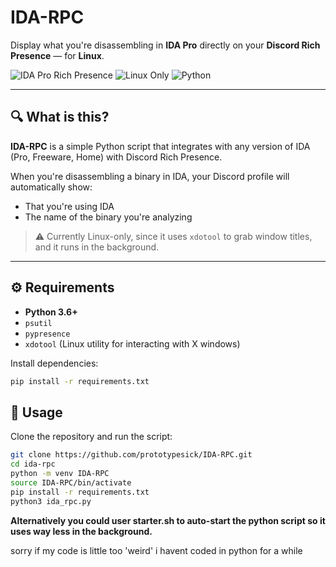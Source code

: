 # IDA-RPC

Display what you're disassembling in **IDA Pro** directly on your **Discord Rich Presence** — for **Linux**.

![IDA Pro Rich Presence](https://img.shields.io/badge/discord-rich--presence-blueviolet?logo=discord&style=flat-square)
![Linux Only](https://img.shields.io/badge/platform-linux-lightgrey?logo=linux&style=flat-square)
![Python](https://img.shields.io/badge/python-3.6%2B-blue?logo=python&style=flat-square)

---

## 🔍 What is this?

**IDA-RPC** is a simple Python script that integrates with any version of IDA (Pro, Freeware, Home) with Discord Rich Presence.

When you're disassembling a binary in IDA, your Discord profile will automatically show:
- That you're using IDA
- The name of the binary you're analyzing

> ⚠️ Currently Linux-only, since it uses `xdotool` to grab window titles, and it runs in the background.

---

## ⚙️ Requirements

- **Python 3.6+**
- `psutil`
- `pypresence`
- `xdotool` (Linux utility for interacting with X windows)

Install dependencies:
```bash
pip install -r requirements.txt
```

## 🚀 Usage

Clone the repository and run the script:
```bash
git clone https://github.com/prototypesick/IDA-RPC.git
cd ida-rpc
python -m venv IDA-RPC
source IDA-RPC/bin/activate
pip install -r requirements.txt
python3 ida_rpc.py
```
**Alternatively you could user starter.sh to auto-start the python script so it uses way less in the background.**


sorry if my code is little too 'weird' i havent coded in python for a while
